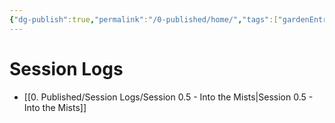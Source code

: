 ```yaml
---
{"dg-publish":true,"permalink":"/0-published/home/","tags":["gardenEntry"]}
---
```


# Session Logs

- [[0. Published/Session Logs/Session 0.5 - Into the Mists\|Session 0.5 - Into the Mists]]